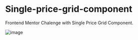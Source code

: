 # Single-price-grid-component
Frontend Mentor Chalenge with Single Price Grid Component.  

![image](https://user-images.githubusercontent.com/88513545/225146045-709be449-6fd8-465e-ad2e-22dd9d5445a9.png)
